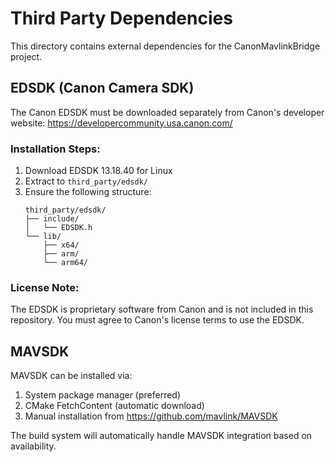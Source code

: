 # Third Party Dependencies

This directory contains external dependencies for the CanonMavlinkBridge project.

## EDSDK (Canon Camera SDK)

The Canon EDSDK must be downloaded separately from Canon's developer website:
https://developercommunity.usa.canon.com/

### Installation Steps:

1. Download EDSDK 13.18.40 for Linux
2. Extract to `third_party/edsdk/`
3. Ensure the following structure:
   ```
   third_party/edsdk/
   ├── include/
   │   └── EDSDK.h
   └── lib/
       ├── x64/
       ├── arm/
       └── arm64/
   ```

### License Note:
The EDSDK is proprietary software from Canon and is not included in this repository.
You must agree to Canon's license terms to use the EDSDK.

## MAVSDK

MAVSDK can be installed via:
1. System package manager (preferred)
2. CMake FetchContent (automatic download)
3. Manual installation from https://github.com/mavlink/MAVSDK

The build system will automatically handle MAVSDK integration based on availability.